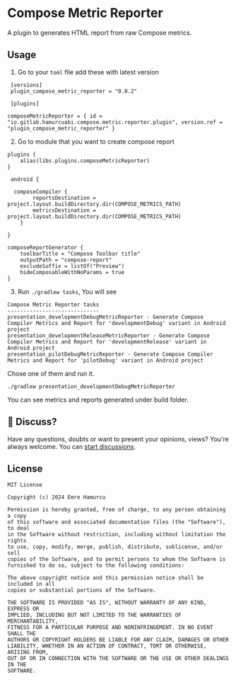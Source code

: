 # Compose Metric Reporter

A plugin to generates HTML report from raw Compose metrics.

## Usage


1. Go to your `toml` file add these with latest version


```
 [versions]
 plugin_compose_metric_reporter = "0.0.2"

 [plugins]
 
composeMetricReporter = { id = "io.gitlab.hamurcuabi.compose.metric.reporter.plugin", version.ref = "plugin_compose_metric_reporter" }
```

2. Go to module that you want to create compose report


```
plugins {
    alias(libs.plugins.composeMetricReporter)
}

 android {
 
  composeCompiler {
        reportsDestination = project.layout.buildDirectory.dir(COMPOSE_METRICS_PATH)
        metricsDestination = project.layout.buildDirectory.dir(COMPOSE_METRICS_PATH)
    }
    
}

composeReportGenerator {
    toolbarTitle = "Compose Toolbar title"
    outputPath = "compose-report"
    excludeSuffix = listOf("Preview")
    hideComposableWithNoParams = true
}

```

3. Run `./gradlew tasks`, You will see


```
Compose Metric Reporter tasks
-----------------------------
presentation_developmentDebugMetricReporter - Generate Compose Compiler Metrics and Report for 'developmentDebug' variant in Android project
presentation_developmentReleaseMetricReporter - Generate Compose Compiler Metrics and Report for 'developmentRelease' variant in Android project
presentation_pilotDebugMetricReporter - Generate Compose Compiler Metrics and Report for 'pilotDebug' variant in Android project
```
Chose one of them and run it.

`./gradlew presentation_developmentDebugMetricReporter`

You can see metrics and reports generated under build folder.



## 💬 Discuss?

Have any questions, doubts or want to present your opinions, views? You're always welcome. You
can [start discussions](https://github.com/hamurcuabi/compose-metric-reporter/discussions).

## License

```
MIT License

Copyright (c) 2024 Emre Hamurcu

Permission is hereby granted, free of charge, to any person obtaining a copy
of this software and associated documentation files (the "Software"), to deal
in the Software without restriction, including without limitation the rights
to use, copy, modify, merge, publish, distribute, sublicense, and/or sell
copies of the Software, and to permit persons to whom the Software is
furnished to do so, subject to the following conditions:

The above copyright notice and this permission notice shall be included in all
copies or substantial portions of the Software.

THE SOFTWARE IS PROVIDED "AS IS", WITHOUT WARRANTY OF ANY KIND, EXPRESS OR
IMPLIED, INCLUDING BUT NOT LIMITED TO THE WARRANTIES OF MERCHANTABILITY,
FITNESS FOR A PARTICULAR PURPOSE AND NONINFRINGEMENT. IN NO EVENT SHALL THE
AUTHORS OR COPYRIGHT HOLDERS BE LIABLE FOR ANY CLAIM, DAMAGES OR OTHER
LIABILITY, WHETHER IN AN ACTION OF CONTRACT, TORT OR OTHERWISE, ARISING FROM,
OUT OF OR IN CONNECTION WITH THE SOFTWARE OR THE USE OR OTHER DEALINGS IN THE
SOFTWARE.
```
